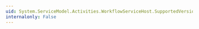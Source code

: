 ```yaml
---
uid: System.ServiceModel.Activities.WorkflowServiceHost.SupportedVersions
internalonly: False
---
```

